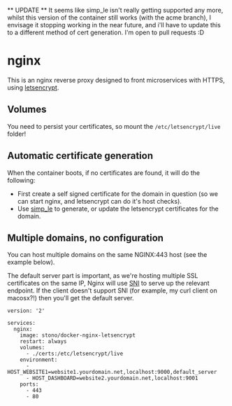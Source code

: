 ** UPDATE ** It seems like simp_le isn't really getting supported any more, whilst this version of the container still works (with the acme branch), I envisage it stopping working in the near future, and i'll have to update this to a different method of cert generation.  I'm open to pull requests :D

# nginx
This is an nginx reverse proxy designed to front microservices with HTTPS, using [letsencrypt](https://letsencrypt.org/).

## Volumes
You need to persist your certificates, so mount the `/etc/letsencrypt/live` folder!

## Automatic certificate generation
When the container boots, if no certificates are found, it will do the following:

  - First create a self signed certificate for the domain in question (so we can start nginx, and letsencrypt can do it's host checks).
  - Use [simp_le](https://github.com/kuba/simp_le) to generate, or update the letsencrypt certificates for the domain.

## Multiple domains, no configuration
You can host multiple domains on the same NGINX:443 host (see the example below).

The default server part is important, as we're hosting multiple SSL certificates on the same IP, Nginx will use [SNI](https://en.wikipedia.org/wiki/Server_Name_Indication) to serve up the relevant endpoint.  If the client doesn't support SNI (for example, my curl client on macosx?!) then you'll get the default server. 

```
version: '2'

services:
  nginx:
    image: stono/docker-nginx-letsencrypt 
    restart: always
	volumes:
	  - ./certs:/etc/letsencrypt/live
    environment:
      - HOST_WEBSITE1=website1.yourdomain.net,localhost:9000,default_server
      - HOST_DASHBOARD=website2.yourdomain.net,localhost:9001
    ports:
      - 443
      - 80
```
